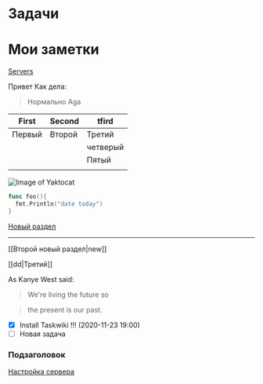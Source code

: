 # Задачи

# Мои заметки
[Servers](Сервера)

Привет Как дела:
> Нормально
> Aga


| First  | Second | tfird    |
|--------|--------|----------|
| Первый | Второй | Третий   |
|        |        | четверый |
|        |        | Пятый    |
|        |        |          |

![Image of Yaktocat](https://octodex.github.com/images/yaktocat.png)

```go
func foo(){
  fmt.Println("date today")
}
```
[Новый раздел](delete)

----

[[Второй новый раздeл|new]]

[[dd|Третий]]

As Kanye West said:

> We're living the future so

> the present is our past.

- [X] Install Taskwiki !!! (2020-11-23 19:00)
- [ ] Новая задача

### Подзаголовок

[Настройка сервера](server_setup.md)

